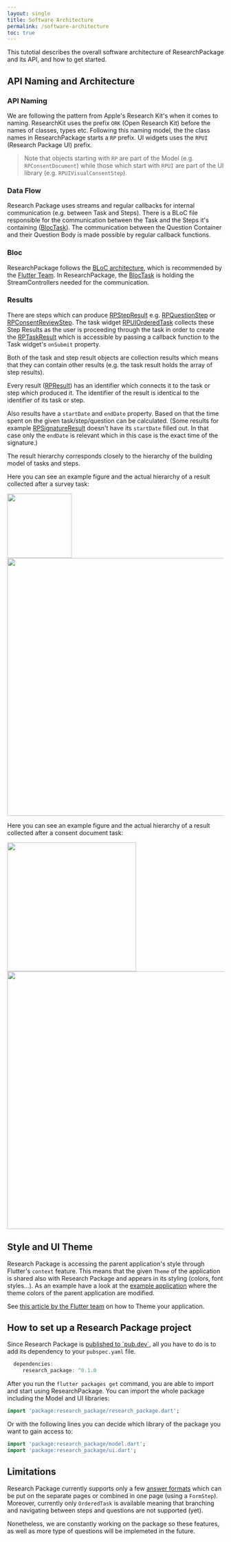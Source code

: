 ```yaml
---
layout: single
title: Software Architecture
permalink: /software-architecture
toc: true
---
```


This tutotial describes the overall software architecture of ResearchPackage and its API, and how to get started.

## API Naming and Architecture

### API Naming
We are following the pattern from Apple's Research Kit's when it comes to naming. ResearchKit uses the prefix `ORK` (Open Research Kit) before the names of classes, types etc. Following this naming model, the the class names in ResearchPackage starts a `RP` prefix. UI widgets uses the `RPUI` (Research Package UI) prefix.

> Note that objects starting with `RP` are part of the Model (e.g. `RPConsentDocument`) while those which start with `RPUI` are part of the UI library (e.g. `RPUIVisualConsentStep`).

### Data Flow

Research Package uses streams and regular callbacks for internal communication (e.g. between Task and Steps). 
There is a BLoC file responsible for the communication between the Task and the Steps it's containing ([BlocTask](https://pub.dev/documentation/research_package/latest/research_package_model/BlocTask-class.html)). The communication between the Question Container and their Question Body is made possible by regular callback functions.

### Bloc

ResearchPackage follows the [BLoC architecture](https://medium.com/flutterpub/architecting-your-flutter-project-bd04e144a8f1),
which is recommended by the [Flutter Team](https://www.youtube.com/watch?v=PLHln7wHgPE).
In ResearchPackage, the [BlocTask](https://pub.dev/documentation/research_package/latest/research_package_model/BlocTask-class.html) is holding the StreamControllers needed for the communication.

### Results

There are steps which can produce [RPStepResult]() e.g. [RPQuestionStep]() or [RPConsentReviewStep](). The task widget [RPUIOrderedTask]() collects these Step Results as the user is proceeding through the task in order to create the [RPTaskResult]() which is accessible by passing a callback function to the Task widget's `onSubmit` property.

Both of the task and step result objects are collection results which means that they can contain other results (e.g. the task result holds the array of step results).

Every result ([RPResult]()) has an identifier which connects it to the task or step which produced it. The identifier of the result is identical to the identifier of its task or step.

Also results have a `startDate` and `endDate` property. Based on that the time spent on the given task/step/question can be calculated. (Some results for example [RPSignatureResult]() doesn't have its `startDate` filled out. In that case only the `endDate` is relevant which in this case is the exact time of the signature.)

The result hierarchy corresponds closely to the hierarchy of the building model of tasks and steps.

Here you can see an example figure and the actual hierarchy of a result collected after a survey task:

<img src="https://raw.githubusercontent.com/cph-cachet/research.package/master/documentation/images/survey_result_hierarchy_figure.png" height="150">

<img src="https://raw.githubusercontent.com/cph-cachet/research.package/master/documentation/images/survey_result_hierarchy_screenshot.png" height="600">

Here you can see an example figure and the actual hierarchy of a result collected after a consent document task:

<img src="https://raw.githubusercontent.com/cph-cachet/research.package/master/documentation/images/signature_result_hierarchy_figure.png" height="300"> 
<img src="https://raw.githubusercontent.com/cph-cachet/research.package/master/documentation/images/signature_result_hierarchy_screenshot.png" height="600">

## Style and UI Theme

Research Package is accessing the parent application's style through Flutter's `context` feature. This means that the given `Theme` of the application is shared also with Research Package and appears in its styling (colors, font styles...). As an example have a look at the [example application](https://github.com/cph-cachet/research.package/tree/master/example/research_package_demo_app) where the theme colors of the parent application are modified.

See [this article by the Flutter team](https://flutter.dev/docs/cookbook/design/themes) on how to Theme your application.


## How to set up a Research Package project

Since Research Package is [published to ´pub.dev´](https://pub.dev/packages/research_package), all you have to do is to add its dependency to your `pubspec.yaml` file.

```dart
  dependencies:
     research_package: ^0.1.0
```

After you run the `flutter packages get` command, you are able to import and start using ResearchPackage. 
You can import the whole package including the Model and UI libraries:

```dart
import 'package:research_package/research_package.dart';
```

Or with the following lines you can decide which library of the package you want to gain access to:

``` dart
import 'package:research_package/model.dart';
import 'package:research_package/ui.dart';
```

## Limitations

Research Package currently supports only a few [answer formats](answer-formats) which can be put on the separate pages or combined in one page (using a `FormStep`).
Moreover, currently only `OrderedTask` is available meaning that branching and navigating between steps and questions are not supported (yet). 

Nonetheless, we are constantly working on the package so these features, as well as more type of questions will be implemeted in the future.
